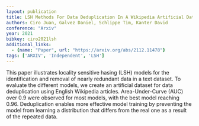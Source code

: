 ```yaml
---
layout: publication
title: LSH Methods For Data Deduplication In A Wikipedia Artificial Dataset
authors: Ciro Juan, Galvez Daniel, Schlippe Tim, Kanter David
conference: "Arxiv"
year: 2021
bibkey: ciro2021lsh
additional_links:
  - {name: "Paper", url: "https://arxiv.org/abs/2112.11478"}
tags: ['ARXIV', 'Independent', 'LSH']
---
```

This paper illustrates locality sensitive hasing (LSH) models for the identification and removal of nearly redundant data in a text dataset. To evaluate the different models, we create an artificial dataset for data deduplication using English Wikipedia articles. Area-Under-Curve (AUC) over 0.9 were observed for most models, with the best model reaching 0.96. Deduplication enables more effective model training by preventing the model from learning a distribution that differs from the real one as a result of the repeated data.
